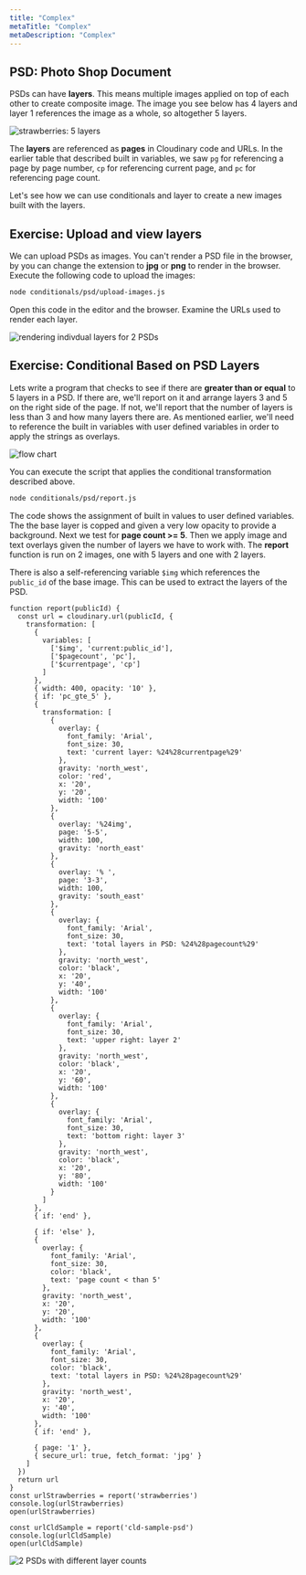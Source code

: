 ```yaml
---
title: "Complex"
metaTitle: "Complex"
metaDescription: "Complex"
---
```


## PSD: Photo Shop Document

PSDs can have **layers**.  This means multiple images applied on top of each other to create composite image.  The image you see below has 4 layers and layer 1 references the image as a whole, so altogether 5 layers.  

![strawberries: 5 layers](https://res.cloudinary.com/cloudinary-training/image/upload/v1588790651/strawberries.png)

The **layers** are referenced as **pages** in Cloudinary code and URLs.  In the earlier table that described built in variables, we saw `pg` for referencing a page by page number, `cp` for referencing current page,  and `pc` for referencing page count.

Let's see how we can use conditionals and layer to create a new images built with the layers. 


## Exercise: Upload and view layers

We can upload PSDs as images. You can't render a PSD file in the browser, by you can change the extension to **jpg** or **png** to render in the browser. Execute the following code to upload the images:

```bash
node conditionals/psd/upload-images.js
```

Open this code in the editor and the browser. Examine the URLs used to render each layer.

![rendering indivdual layers for 2 PSDs](https://cloudinary-training.github.io/cld-advanced-concepts/conditionals/psd/)


## Exercise: Conditional Based on PSD Layers

Lets write a program that checks to see if there are **greater than or equal** to 5 layers in a PSD.  If there are, we'll report on it and arrange layers 3 and 5 on the right side of the page.  If not, we'll report that the number of layers is less than 3 and how many layers there are.  As mentioned earlier, we'll need to reference the built in variables with user defined variables in order to apply the strings as overlays.  


![flow chart](https://res.cloudinary.com/cloudinary-training/image/upload/v1589238288/book/conditionals-flow-chart.png)  


You can execute the script that applies the conditional transformation described above.

```bash 
node conditionals/psd/report.js

```

The code shows the assignment of built in values to user defined variables.  The the base layer is copped and given a very low opacity to provide a background.  Next we test for **page count >= 5**.  Then we apply image and text overlays given the number of layers we have to work with.  The **report** function is run on 2 images, one with 5 layers and one with 2 layers.  

There is also a self-referencing variable `$img` which references the `public_id` of the base image.  This can be used to extract the layers of the PSD.

```
function report(publicId) {
  const url = cloudinary.url(publicId, {
    transformation: [
      {
        variables: [
          ['$img', 'current:public_id'],
          ['$pagecount', 'pc'],
          ['$currentpage', 'cp']
        ]
      },
      { width: 400, opacity: '10' },
      { if: 'pc_gte_5' },
      {
        transformation: [
          {
            overlay: {
              font_family: 'Arial',
              font_size: 30,
              text: 'current layer: %24%28currentpage%29'
            },
            gravity: 'north_west',
            color: 'red',
            x: '20',
            y: '20',
            width: '100'
          },
          {
            overlay: '%24img',
            page: '5-5',
            width: 100,
            gravity: 'north_east'
          },
          {
            overlay: '% ',
            page: '3-3',
            width: 100,
            gravity: 'south_east'
          },
          {
            overlay: {
              font_family: 'Arial',
              font_size: 30,
              text: 'total layers in PSD: %24%28pagecount%29'
            },
            gravity: 'north_west',
            color: 'black',
            x: '20',
            y: '40',
            width: '100'
          },
          {
            overlay: {
              font_family: 'Arial',
              font_size: 30,
              text: 'upper right: layer 2'
            },
            gravity: 'north_west',
            color: 'black',
            x: '20',
            y: '60',
            width: '100'
          },
          {
            overlay: {
              font_family: 'Arial',
              font_size: 30,
              text: 'bottom right: layer 3'
            },
            gravity: 'north_west',
            color: 'black',
            x: '20',
            y: '80',
            width: '100'
          }
        ]
      },
      { if: 'end' },

      { if: 'else' },
      {
        overlay: {
          font_family: 'Arial',
          font_size: 30,
          color: 'black',
          text: 'page count < than 5'
        },
        gravity: 'north_west',
        x: '20',
        y: '20',
        width: '100'
      },
      {
        overlay: {
          font_family: 'Arial',
          font_size: 30,
          color: 'black',
          text: 'total layers in PSD: %24%28pagecount%29'
        },
        gravity: 'north_west',
        x: '20',
        y: '40',
        width: '100'
      },
      { if: 'end' },

      { page: '1' },
      { secure_url: true, fetch_format: 'jpg' }
    ]
  })
  return url
}
const urlStrawberries = report('strawberries')
console.log(urlStrawberries)
open(urlStrawberries)

const urlCldSample = report('cld-sample-psd')
console.log(urlCldSample)
open(urlCldSample)

```




![2 PSDs with different layer counts](https://res.cloudinary.com/cloudinary-training/image/upload/v1589239860/book/conditionals-psd.png)